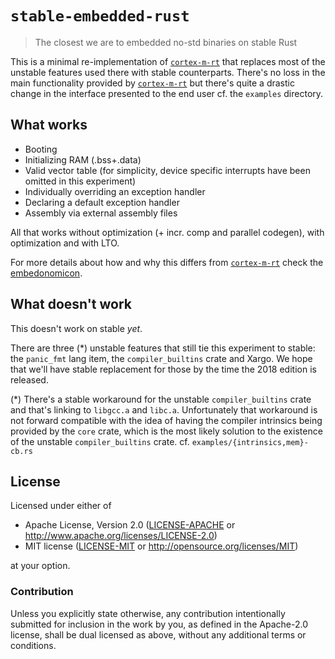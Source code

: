 # `stable-embedded-rust`

> The closest we are to embedded no-std binaries on stable Rust

This is a minimal re-implementation of [`cortex-m-rt`] that replaces most of the unstable features
used there with stable counterparts. There's no loss in the main functionality provided by
[`cortex-m-rt`] but there's quite a drastic change in the interface presented to the end user cf.
the `examples` directory.

[`cortex-m-rt`]: https://docs.rs/cortex-m-rt/0.3.13/cortex_m_rt/

## What works

- Booting
- Initializing RAM (.bss+.data)
- Valid vector table (for simplicity, device specific interrupts have been omitted in this
  experiment)
- Individually overriding an exception handler
- Declaring a default exception handler
- Assembly via external assembly files

All that works without optimization (+ incr. comp and parallel codegen), with optimization and with
LTO.

For more details about how and why this differs from [`cortex-m-rt`] check the [embedonomicon].

[embedonomicon]: https://github.com/japaric/embedonomicon

## What doesn't work

This doesn't work on stable *yet*.

There are three (\*) unstable features that still tie this experiment to stable: the `panic_fmt`
lang item, the `compiler_builtins` crate and Xargo. We hope that we'll have stable replacement for
those by the time the 2018 edition is released.

(\*) There's a stable workaround for the unstable `compiler_builtins` crate and that's linking to
`libgcc.a` and `libc.a`. Unfortunately that workaround is not forward compatible with the idea of
having the compiler intrinsics being provided by the `core` crate, which is the most likely solution
to the existence of the unstable `compiler_builtins` crate. cf. `examples/{intrinsics,mem}-cb.rs`

## License

Licensed under either of

- Apache License, Version 2.0 ([LICENSE-APACHE](LICENSE-APACHE) or
  http://www.apache.org/licenses/LICENSE-2.0)
- MIT license ([LICENSE-MIT](LICENSE-MIT) or http://opensource.org/licenses/MIT)

at your option.

### Contribution

Unless you explicitly state otherwise, any contribution intentionally submitted
for inclusion in the work by you, as defined in the Apache-2.0 license, shall be
dual licensed as above, without any additional terms or conditions.
